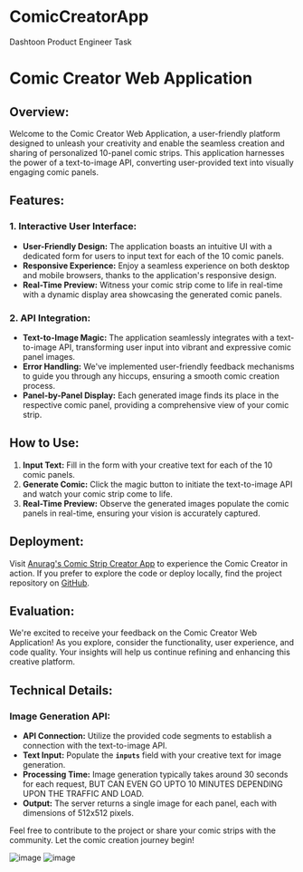 # ComicCreatorApp
Dashtoon Product Engineer Task

# Comic Creator Web Application

## Overview:

Welcome to the Comic Creator Web Application, a user-friendly platform designed to unleash your creativity and enable the seamless creation and sharing of personalized 10-panel comic strips. This application harnesses the power of a text-to-image API, converting user-provided text into visually engaging comic panels.

## Features:

### 1. **Interactive User Interface:**
- **User-Friendly Design:** The application boasts an intuitive UI with a dedicated form for users to input text for each of the 10 comic panels.
- **Responsive Experience:** Enjoy a seamless experience on both desktop and mobile browsers, thanks to the application's responsive design.
- **Real-Time Preview:** Witness your comic strip come to life in real-time with a dynamic display area showcasing the generated comic panels.

### 2. **API Integration:**
- **Text-to-Image Magic:** The application seamlessly integrates with a text-to-image API, transforming user input into vibrant and expressive comic panel images.
- **Error Handling:** We've implemented user-friendly feedback mechanisms to guide you through any hiccups, ensuring a smooth comic creation process.
- **Panel-by-Panel Display:** Each generated image finds its place in the respective comic panel, providing a comprehensive view of your comic strip.

## How to Use:

1. **Input Text:** Fill in the form with your creative text for each of the 10 comic panels.
2. **Generate Comic:** Click the magic button to initiate the text-to-image API and watch your comic strip come to life.
3. **Real-Time Preview:** Observe the generated images populate the comic panels in real-time, ensuring your vision is accurately captured.

## Deployment:

Visit [Anurag's Comic Strip Creator App](https://niyandermasked.pythonanywhere.com) to experience the Comic Creator in action. If you prefer to explore the code or deploy locally, find the project repository on [GitHub](link-to-github).

## Evaluation:

We're excited to receive your feedback on the Comic Creator Web Application! As you explore, consider the functionality, user experience, and code quality. Your insights will help us continue refining and enhancing this creative platform.

## Technical Details:

### Image Generation API:

- **API Connection:** Utilize the provided code segments to establish a connection with the text-to-image API.
- **Text Input:** Populate the **`inputs`** field with your creative text for image generation.
- **Processing Time:** Image generation typically takes around 30 seconds for each request, BUT CAN EVEN GO UPTO 10 MINUTES DEPENDING UPON THE TRAFFIC AND LOAD.
- **Output:** The server returns a single image for each panel, each with dimensions of 512x512 pixels.

Feel free to contribute to the project or share your comic strips with the community. Let the comic creation journey begin!

![image](https://github.com/Godzilla5111/ComicCreatorApp/assets/62075225/2892d771-e950-478c-b7d9-fcf93a6acff1)
![image](https://github.com/Godzilla5111/ComicCreatorApp/assets/62075225/1fd18ac9-4966-465b-9fdd-41fcfc3f8a97)




